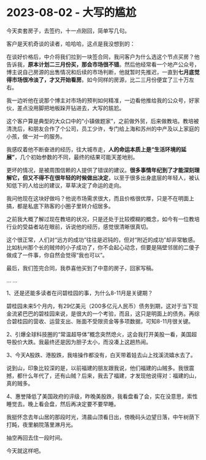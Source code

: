 # 2023-08-02 - 大写的尴尬

今天卖套房子，去签约，十一点刚回，简单写几句。

客户是天机奇谈的读者，哈哈哈，这点是我没想到的：

在谈好价格后，中介将我们拉到一块签合同，我问客户为什么选这个节点买房？他告诉我，**原本计划二三月份买，那会市场很不错**。然后他经常看一个地产公众号，博主说自己房源的出售情况和后续的市场判断，他就暂时先推迟，一直到**七月底觉得市场很冷淡了，才又开始看房**。如今同样的房源，比二三月份便宜了三十万左右。

我一边听他在说那个博主对市场的预判如何精准，一边看他推给我的公众号，好家伙，差点没用脚把地板跺开钻进去，大写的尴尬。

这个客户算是典型的大众口中的“小镇做题家”，之前做外贸，后来做教培。教培被清洗后，和朋友合作了个公司，员工少许，专门给上海和苏州的中产及以上家庭的小孩，做一对一的服务。

我感叹着他不断奋进的经历，往大城市走，**人的命运本质上是“生活环境的延展”**，几个初始参数的不同，最终的结果可能天差地别。

更坏的情况，是被周围信赖的人提供了错误的建议。**很多事情年纪到了才能深刻理解它，但又不得不在很年轻的时候做出决定**，以至于很多出身底层的年轻人，被认知低下的人给出的建议，草草决定了命运的走向。

我问他现在这块好做吗？他说市场需求很大，而且价格很优厚，只是不在明面上搞，都是私底下熟客的小圈子里转介绍居多。

之前我大概了解过现在教培的状况，只是还处于比较模糊的概念，如今有一位教培行业的受益者站在眼前，诉说他的经历，感觉很清晰很真切。

这个很正常，人们对“远方的成功”往往是迟钝的，但对“附近的成功”却非常敏感。比如杭州那个长的贼帅的小子成功了，你不会起心动念，但要是隔壁邻居的二傻子做成了一件事，你自然会觉得“我也可以”。

最后，我们签完合同，我恭喜他买到了中意的房子，回家写稿。

... ...

1、还是还能多读者在问碧桂园的事，为什么8-11月是关键期？

碧桂园未来5个月内，有29亿美元（200多亿元人民币）债务到期，这对于当下现金流紧巴巴的碧桂园来说，是很大的一个考验，而且，这只是明面上的债务。再综合碧桂园的营收、运营支出、账面不受限资金等多项数据，可知8-11月很关键。

2、引爆全球科技圈的“常温超导体”概念突然熄火，这会我打开美股一看，美国超导股价大跌。我最终还是因为胆子太小，而没凑上这趟热闹。

3、今天A股跌、港股跌，我啥操作都没有，白天带着娃去山上找溪流嬉水去了。

说到山，印象比较深的是，以前福建的朋友跟我说，他们福建的山贼多。我很震撼，都什么年代了，还有山贼？后来，我去了福建，才发现他说得对：福建的山，真的贼多。

4、惠誉降低了美国政府的评级，昨晚美股跌，我看盘看了会，实在没意思，索性睡觉去。晚上看会盘，然后再决定要不要早睡。

我挺怀念去年山居的那段时光，清晨山顶看日出，傍晚码头边望日落，中午树荫下打盹，夜里躺院落里淋月光。

抽空再回去住一段时间。

今天就这样吧。